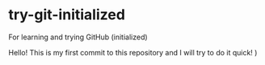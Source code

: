 # try-git-initialized
For learning and trying GitHub (initialized)

Hello! This is my first commit to this repository and I will try to do it quick! )
